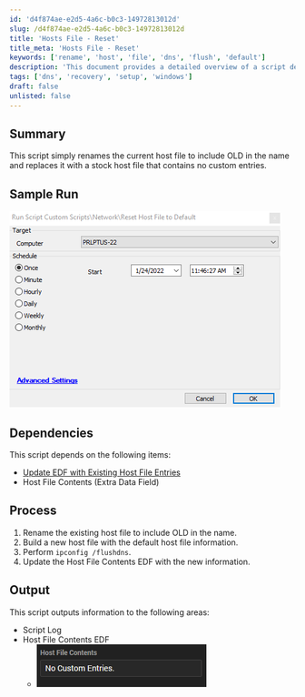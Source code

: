 ```yaml
---
id: 'd4f874ae-e2d5-4a6c-b0c3-14972813012d'
slug: /d4f874ae-e2d5-4a6c-b0c3-14972813012d
title: 'Hosts File - Reset'
title_meta: 'Hosts File - Reset'
keywords: ['rename', 'host', 'file', 'dns', 'flush', 'default']
description: 'This document provides a detailed overview of a script designed to rename the current host file by appending OLD to its name and replacing it with a stock host file that contains no custom entries. The process includes flushing the DNS cache and updating relevant data fields.'
tags: ['dns', 'recovery', 'setup', 'windows']
draft: false
unlisted: false
---
```


## Summary

This script simply renames the current host file to include OLD in the name and replaces it with a stock host file that contains no custom entries.

## Sample Run

![Sample Run](../../../static/img/Hosts-File---Reset/image_1.png)

## Dependencies

This script depends on the following items:
- [Update EDF with Existing Host File Entries](/docs/19d3cc45-e5bd-4705-b82d-c0657b2e6195)
- Host File Contents (Extra Data Field)

## Process

1. Rename the existing host file to include OLD in the name.
2. Build a new host file with the default host file information.
3. Perform `ipconfig /flushdns`.
4. Update the Host File Contents EDF with the new information.

## Output

This script outputs information to the following areas:
- Script Log
- Host File Contents EDF
  - ![Host File Contents](../../../static/img/Hosts-File---Reset/image_2.png)


